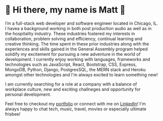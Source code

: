 # 👋 Hi there, my name is Matt 👋

I’m a full-stack web developer and software engineer located in Chicago, IL. I havea a background working in both post production audio as well as in the hospitality industry. These industries fostered my interests in collaboration, problem solving and efficiency, continual learning and creative thinking. The time spent in these prior industries along with the experiences and skills gained in the General Assembly program helped solidify my excitement for pursuing a new adventure in the world of development. I currently enjoy working with languages, frameworks and technologies such as JavaScript, React, Bootstrap, CSS, Express, MongoDB, Python, Django, PostgresSQL, the MERN stack and Heroku amongst other technologies and I'm always excited to learn something new! 

I am currently searching for a role at a company with a balance of workplace culture, new and exciting challneges and opportunity for personal development.

Feel free to checkout my [portfolio](https://mgubernick.github.io/) or connect with me on [LinkedIn](https://www.linkedin.com/in/matthewgubernick/)! I'm always happy to chat tech, music, travel, movies or especially ultimate frisbee! 

